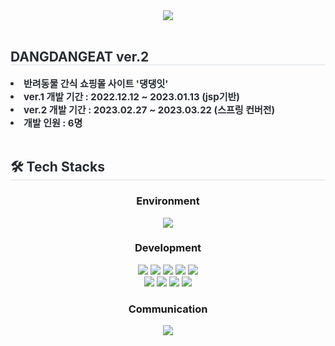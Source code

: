 <div align= "center">
    <img src="https://capsule-render.vercel.app/api?type=rounded&color=ea7434&height=120&text=🐶DANGDANGEAT&animation=&fontColor=000000&fontSize=60" />
    </div>
    <br>
    <div align= "left"> 
        <h2 style="border-bottom: 1px solid #d8dee4; color: #282d33;"> DANGDANGEAT ver.2 </h2>  
        <div style="font-weight: 700; font-size: 15px; text-align: left; color: #282d33;"> 
            <li> 반려동물 간식 쇼핑몰 사이트 '댕댕잇'</li>
            <li> ver.1 개발 기간 : 2022.12.12 ~ 2023.01.13 (jsp기반)</li> 
            <li> ver.2 개발 기간 : 2023.02.27 ~ 2023.03.22 (스프링 컨버전)</li> 
            <li> 개발 인원 : 6명</li> 
        </div>
    </div>
    <br>
    <div align= "left">
    <h2 style="border-bottom: 1px solid #d8dee4; color: #282d33;"> 🛠️ Tech Stacks </h2> 
    </div>
    
  <div>
    <div style="margin: 0 auto; text-align: center;" align= "left">
        <h3> Environment </h3>
          <img src="https://img.shields.io/badge/Github-181717?style=for-the-badge&logo=Github&logoColor=white">
        <h3> Development </h3>
          <img src="https://img.shields.io/badge/Java-007396?style=for-the-badge&logo=Java&logoColor=white">
          <img src="https://img.shields.io/badge/Javascript-F7DF1E?style=for-the-badge&logo=Javascript&logoColor=white">
          <img src="https://img.shields.io/badge/MySQL-4479A1?style=for-the-badge&logo=MySQL&logoColor=white">
          <img src="https://img.shields.io/badge/Spring-6DB33F?style=for-the-badge&logo=Spring&logoColor=white">
          <img src="https://img.shields.io/badge/CSS3-1572B6?style=for-the-badge&logo=CSS3&logoColor=white">
          <br>
          <img src="https://img.shields.io/badge/Apache Tomcat-F8DC75?style=for-the-badge&logo=Apache Tomcat&logoColor=white">
          <img src="https://img.shields.io/badge/HTML5-E34F26?style=for-the-badge&logo=HTML5&logoColor=white">
          <img src="https://img.shields.io/badge/jQuery-0769AD?style=for-the-badge&logo=jQuery&logoColor=white">
          <img src="https://img.shields.io/badge/Bootstrap-7952B3?style=for-the-badge&logo=Bootstrap&logoColor=white">
          <br>
        <h3> Communication </h3>
          <img src="https://img.shields.io/badge/Notion-000000?style=for-the-badge&logo=Notion&logoColor=white">
      <br>
      <br>
      <br>
    </div>
  </div>


  
